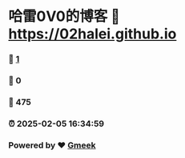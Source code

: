 # 哈雷0V0的博客 :link: https://02halei.github.io 
### :page_facing_up: [1](https://02halei.github.io/tag.html) 
### :speech_balloon: 0 
### :hibiscus: 475 
### :alarm_clock: 2025-02-05 16:34:59 
### Powered by :heart: [Gmeek](https://github.com/Meekdai/Gmeek)
